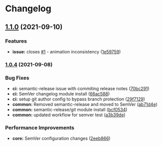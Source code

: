 # Changelog

## [1.1.0](https://www.github.com/m5kr1pka/canvas-scroll-clip/compare/v1.0.4...v1.1.0) (2021-09-10)


### Features

* **issue:** closes [#1](https://www.github.com/m5kr1pka/canvas-scroll-clip/issues/1) - animation inconsistency ([1e59759](https://www.github.com/m5kr1pka/canvas-scroll-clip/commit/1e597590439c184691c474d58e56bc28149940f0))

### [1.0.4](https://www.github.com/m5kr1pka/canvas-scroll-clip/compare/v1.0.3...v1.0.4) (2021-09-08)


### Bug Fixes

* **ci:** semantic-release issue with commiting release notes ([70bc291](https://www.github.com/m5kr1pka/canvas-scroll-clip/commit/70bc2911860e513ed5b20caa1dbde9023477b73d))
* **ci:** SemVer changelog module install ([66ac588](https://www.github.com/m5kr1pka/canvas-scroll-clip/commit/66ac588d72cd1aca64cf70409af6d4eea7e00c75))
* **ci:** setup git author config to bypass branch protection ([29f7129](https://www.github.com/m5kr1pka/canvas-scroll-clip/commit/29f7129d9483a13fa7f1bd95b20fd92474c2febe))
* **common:** Removed semantic-release and moved to SemVer ([ab71d4e](https://www.github.com/m5kr1pka/canvas-scroll-clip/commit/ab71d4e612c76f702cbf4fe83f3838325b900aad))
* **common:** semantic-release/git module install ([bcf0534](https://www.github.com/m5kr1pka/canvas-scroll-clip/commit/bcf05348281f867a0fdf54646d67d04f6ec70dc4))
* **common:** updated workflow for semver test ([a3b39de](https://www.github.com/m5kr1pka/canvas-scroll-clip/commit/a3b39de63e839da3c879484b86e94bd6c8a36723))


### Performance Improvements

* **core:** SemVer configuration changes ([2eeb866](https://www.github.com/m5kr1pka/canvas-scroll-clip/commit/2eeb866cb69a0af6d76a60eeacba9676818a2a28))
